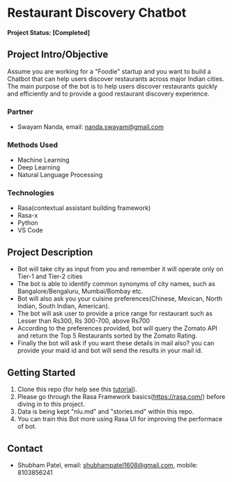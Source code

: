 # Restaurant Discovery Chatbot

#### Project Status: [Completed]

## Project Intro/Objective
Assume you are working for a "Foodie" startup and you want to build a Chatbot that can help users discover restaurants across major Indian cities. The main purpose of the bot is to help users discover restaurants quickly and efficiently and to provide a good restaurant discovery experience.

### Partner
* Swayam Nanda, email: nanda.swayam@gmail.com

### Methods Used
* Machine Learning
* Deep Learning
* Natural Language Processing

### Technologies
* Rasa(contextual assistant building framework)
* Rasa-x
* Python
* VS Code 

## Project Description
* Bot will take city as input from you and remember it will operate only on Tier-1 and Tier-2 cities
* The bot is able to identify common synonyms of city names, such as Bangalore/Bengaluru, Mumbai/Bombay etc.
* Bot will also ask you your cuisine preferences(Chinese, Mexican, North Indian, South Indian, American).
* The bot will ask user to provide a price range for restaurant such as Lesser than Rs300, Rs 300-700, above Rs700
* According to the preferences provided, bot will query the Zomato API and return the Top 5 Restaurants sorted by the Zomato Rating.
* Finally the bot will ask if you want these details in mail also? you can provide your maid id and bot will send the results in your mail id.


## Getting Started
1. Clone this repo (for help see this [tutorial](https://help.github.com/articles/cloning-a-repository/)).
2. Please go through the Rasa Framework basics(https://rasa.com/) before diving in to this project.
3. Data is being kept "nlu.md" and "stories.md" within this repo.
4. You can train this Bot more using Rasa UI for improving the performace of bot.

## Contact
* Shubham Patel, email: shubhampatel1608@gmail.com, mobile: 8103856241
